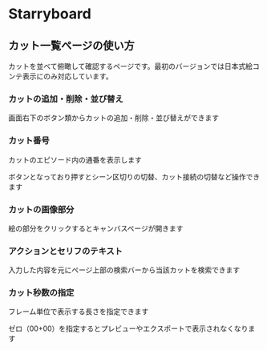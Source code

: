 # Starryboard

## カット一覧ページの使い方

カットを並べて俯瞰して確認するページです。最初のバージョンでは日本式絵コンテ表示にのみ対応しています。

### カットの追加・削除・並び替え

画面右下のボタン類からカットの追加・削除・並び替えができます

### カット番号

カットのエピソード内の通番を表示します

ボタンとなっており押すとシーン区切りの切替、カット接続の切替など操作できます

### カットの画像部分

絵の部分をクリックするとキャンバスページが開きます


### アクションとセリフのテキスト

入力した内容を元にページ上部の検索バーから当該カットを検索できます


### カット秒数の指定

フレーム単位で表示する長さを指定できます

ゼロ（00+00）を指定するとプレビューやエクスポートで表示されなくなります

